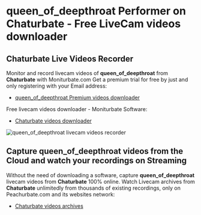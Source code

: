 # queen_of_deepthroat Performer on Chaturbate - Free LiveCam videos downloader

## Chaturbate Live Videos Recorder

Monitor and record livecam videos of **queen_of_deepthroat** from **Chaturbate** with Moniturbate.com
Get a premium trial for free by just and only registering with your Email address:
* [queen_of_deepthroat Premium videos downloader](https://moniturbate.com/request-demo-licence-key.html)

Free livecam videos downloader - Moniturbate Software:
* [Chaturbate videos downloader](https://moniturbate.com/moniturbate-download-software.html)

![queen_of_deepthroat livecam videos recorder](https://peachurnet.com/templates/moniturbate-software.png)


## Capture queen_of_deepthroat videos from the Cloud and watch your recordings on Streaming

Without the need of downloading a software, capture **queen_of_deepthroat** livecam videos from **Chaturbate** 100% online.
Watch Livecam archives from **Chaturbate** unlimitedly from thousands of existing recordings, only on Peachurbate.com and its websites network:
* [Chaturbate videos archives](https://peachurnet.com/)